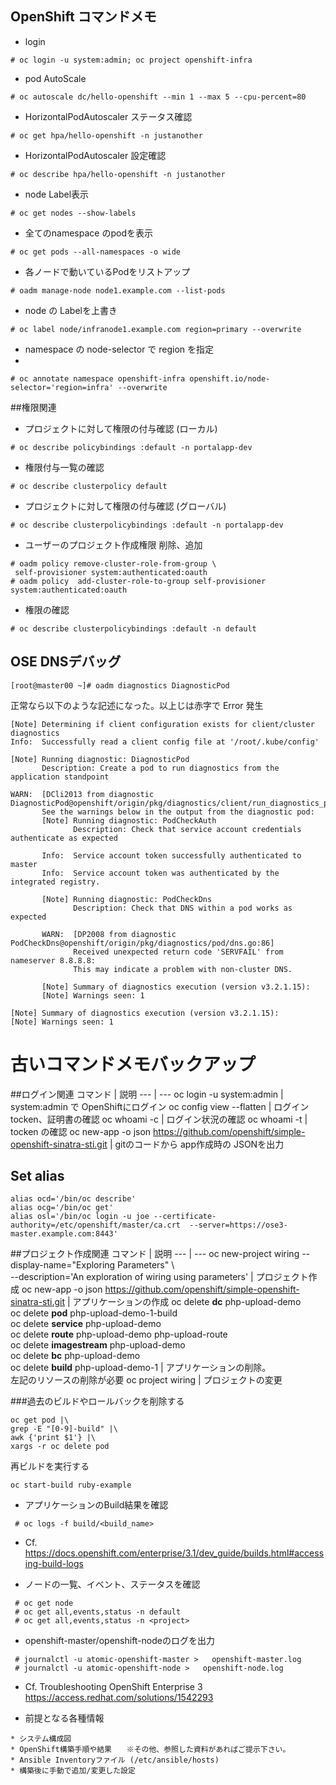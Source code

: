 ## OpenShift コマンドメモ

* login

~~~
# oc login -u system:admin; oc project openshift-infra
~~~

* pod AutoScale

~~~
# oc autoscale dc/hello-openshift --min 1 --max 5 --cpu-percent=80
~~~

* HorizontalPodAutoscaler ステータス確認

~~~
# oc get hpa/hello-openshift -n justanother
~~~

* HorizontalPodAutoscaler 設定確認
 
~~~
# oc describe hpa/hello-openshift -n justanother
~~~

* node Label表示

~~~
# oc get nodes --show-labels
~~~

* 全てのnamespace のpodを表示

~~~
# oc get pods --all-namespaces -o wide
~~~

* 各ノードで動いているPodをリストアップ

~~~
# oadm manage-node node1.example.com --list-pods
~~~

* node の Labelを上書き

~~~
# oc label node/infranode1.example.com region=primary --overwrite
~~~

* namespace の node-selector で region を指定
* 
~~~
# oc annotate namespace openshift-infra openshift.io/node-selector='region=infra' --overwrite
~~~

##権限関連

* プロジェクトに対して権限の付与確認 (ローカル)

~~~
# oc describe policybindings :default -n portalapp-dev
~~~

* 権限付与一覧の確認

~~~
# oc describe clusterpolicy default
~~~

* プロジェクトに対して権限の付与確認 (グローバル)

~~~
# oc describe clusterpolicybindings :default -n portalapp-dev
~~~

* ユーザーのプロジェクト作成権限 削除、追加

~~~
# oadm policy remove-cluster-role-from-group \
 self-provisioner system:authenticated:oauth
# oadm policy  add-cluster-role-to-group self-provisioner system:authenticated:oauth
~~~

* 権限の確認

~~~
# oc describe clusterpolicybindings :default -n default
~~~

## OSE DNSデバッグ

~~~
[root@master00 ~]# oadm diagnostics DiagnosticPod
~~~

正常なら以下のような記述になった。以上じは赤字で Error 発生

~~~
[Note] Determining if client configuration exists for client/cluster diagnostics
Info:  Successfully read a client config file at '/root/.kube/config'

[Note] Running diagnostic: DiagnosticPod
       Description: Create a pod to run diagnostics from the application standpoint
       
WARN:  [DCli2013 from diagnostic DiagnosticPod@openshift/origin/pkg/diagnostics/client/run_diagnostics_pod.go:157]
       See the warnings below in the output from the diagnostic pod:
       [Note] Running diagnostic: PodCheckAuth
              Description: Check that service account credentials authenticate as expected
              
       Info:  Service account token successfully authenticated to master
       Info:  Service account token was authenticated by the integrated registry.
       
       [Note] Running diagnostic: PodCheckDns
              Description: Check that DNS within a pod works as expected
              
       WARN:  [DP2008 from diagnostic PodCheckDns@openshift/origin/pkg/diagnostics/pod/dns.go:86]
              Received unexpected return code 'SERVFAIL' from nameserver 8.8.8.8:
              This may indicate a problem with non-cluster DNS.
              
       [Note] Summary of diagnostics execution (version v3.2.1.15):
       [Note] Warnings seen: 1
       
[Note] Summary of diagnostics execution (version v3.2.1.15):
[Note] Warnings seen: 1
~~~

# 古いコマンドメモバックアップ

##ログイン関連
コマンド | 説明
--- | ---
oc login -u system:admin | system:admin で OpenShiftにログイン
oc config view --flatten | ログイン tocken、証明書の確認
oc whoami -c | ログイン状況の確認
oc whoami -t | tocken の確認
oc new-app -o json https://github.com/openshift/simple-openshift-sinatra-sti.git | gitのコードから app作成時の JSONを出力

## Set alias

~~~
alias ocd='/bin/oc describe'
alias ocg='/bin/oc get'
alias osl='/bin/oc login -u joe --certificate-authority=/etc/openshift/master/ca.crt  --server=https://ose3-master.example.com:8443'
~~~

##プロジェクト作成関連
コマンド | 説明
--- | ---
oc new-project wiring --display-name="Exploring Parameters" \ <br> --description='An exploration of wiring using parameters' | プロジェクト作成 
oc new-app -o json https://github.com/openshift/simple-openshift-sinatra-sti.git | アプリケーションの作成
oc delete **dc** php-upload-demo <br>oc delete **pod** php-upload-demo-1-build <br>oc delete **service** php-upload-demo <br>oc delete **route** php-upload-demo php-upload-route <br>oc delete **imagestream** php-upload-demo <br>oc delete **bc** php-upload-demo <br>oc delete **build** php-upload-demo-1 | アプリケーションの削除。<br>左記のリソースの削除が必要
oc project wiring | プロジェクトの変更


###過去のビルドやロールバックを削除する

~~~
oc get pod |\
grep -E "[0-9]-build" |\
awk {'print $1'} |\
xargs -r oc delete pod
~~~

再ビルドを実行する

~~~
oc start-build ruby-example
~~~

* アプリケーションのBuild結果を確認

~~~
 # oc logs -f build/<build_name>
~~~
 - Cf. <https://docs.openshift.com/enterprise/3.1/dev_guide/builds.html#accessing-build-logs>

* ノードの一覧、イベント、ステータスを確認

~~~
 # oc get node
 # oc get all,events,status -n default
 # oc get all,events,status -n <project> 
~~~

* openshift-master/openshift-nodeのログを出力

~~~
 # journalctl -u atomic-openshift-master >   openshift-master.log
 # journalctl -u atomic-openshift-node >   openshift-node.log
~~~
 - Cf. Troubleshooting OpenShift Enterprise 3 <https://access.redhat.com/solutions/1542293>


* 前提となる各種情報

~~~
* システム構成図
* OpenShift構築手順や結果　　※その他、参照した資料があればご提示下さい。
* Ansible Inventoryファイル (/etc/ansible/hosts)
* 構築後に手動で追加/変更した設定
~~~



